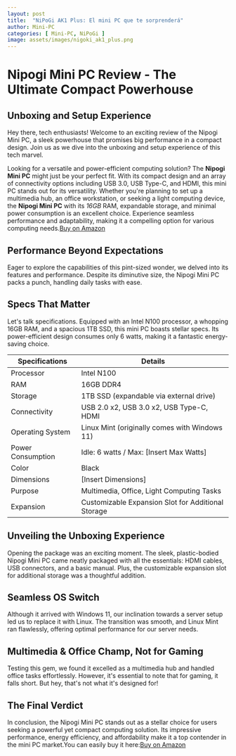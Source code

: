 ```yaml
---
layout: post
title:  "NiPoGi AK1 Plus: El mini PC que te sorprenderá"
author: Mini-PC
categories: [ Mini-PC, NiPoGi ]
image: assets/images/nigoki_ak1_plus.png
---
```

# Nipogi Mini PC Review - The Ultimate Compact Powerhouse

## Unboxing and Setup Experience

Hey there, tech enthusiasts! Welcome to an exciting review of the Nipogi Mini PC, a sleek powerhouse that promises big performance in a compact design. Join us as we dive into the unboxing and setup experience of this tech marvel.

Looking for a versatile and power-efficient computing solution? The **Nipogi Mini PC** might just be your perfect fit. With its compact design and an array of connectivity options including USB 3.0, USB Type-C, and HDMI, this mini PC stands out for its versatility. Whether you're planning to set up a multimedia hub, an office workstation, or seeking a light computing device, the **Nipogi Mini PC** with its *16GB* RAM, expandable storage, and minimal power consumption is an excellent choice. Experience seamless performance and adaptability, making it a compelling option for various computing needs.[Buy on Amazon](https://amzn.to/48g5Hkh)



## Performance Beyond Expectations
Eager to explore the capabilities of this pint-sized wonder, we delved into its features and performance. Despite its diminutive size, the Nipogi Mini PC packs a punch, handling daily tasks with ease.

## Specs That Matter
Let's talk specifications. Equipped with an Intel N100 processor, a whopping 16GB RAM, and a spacious 1TB SSD, this mini PC boasts stellar specs. Its power-efficient design consumes only 6 watts, making it a fantastic energy-saving choice.

| Specifications      | Details                                     |
|---------------------|----------------------------------------------|
| Processor           | Intel N100                                  |
| RAM                 | 16GB DDR4                                   |
| Storage             | 1TB SSD (expandable via external drive)      |
| Connectivity        | USB 2.0 x2, USB 3.0 x2, USB Type-C, HDMI    |
| Operating System    | Linux Mint (originally comes with Windows 11)|
| Power Consumption   | Idle: 6 watts / Max: [Insert Max Watts]      |
| Color               | Black                                       |
| Dimensions          | [Insert Dimensions]                          |
| Purpose             | Multimedia, Office, Light Computing Tasks    |
| Expansion           | Customizable Expansion Slot for Additional Storage |


## Unveiling the Unboxing Experience
Opening the package was an exciting moment. The sleek, plastic-bodied Nipogi Mini PC came neatly packaged with all the essentials: HDMI cables, USB connectors, and a basic manual. Plus, the customizable expansion slot for additional storage was a thoughtful addition.

## Seamless OS Switch
Although it arrived with Windows 11, our inclination towards a server setup led us to replace it with Linux. The transition was smooth, and Linux Mint ran flawlessly, offering optimal performance for our server needs.

## Multimedia & Office Champ, Not for Gaming
Testing this gem, we found it excelled as a multimedia hub and handled office tasks effortlessly. However, it's essential to note that for gaming, it falls short. But hey, that's not what it's designed for!

## The Final Verdict
In conclusion, the Nipogi Mini PC stands out as a stellar choice for users seeking a powerful yet compact computing solution. Its impressive performance, energy efficiency, and affordability make it a top contender in the mini PC market.You can easily buy it here:[Buy on Amazon](https://amzn.to/48g5Hkh)
